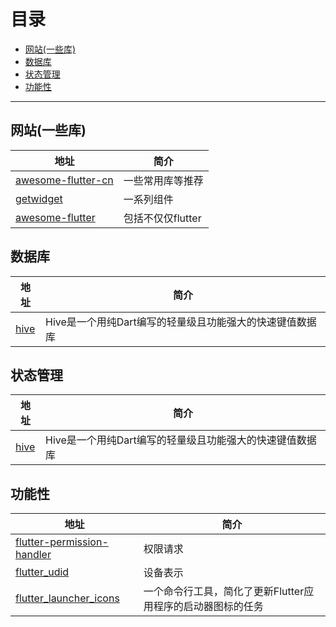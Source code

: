 # 目录
* [网站(一些库)](#Web)
* [数据库](#Database)
* [状态管理](#State)
* [功能性](#Function)

---
## <a id="Web"></a>网站(一些库)
地址 | 简介
------- | -------
[awesome-flutter-cn](https://github.com/crazycodeboy/awesome-flutter-cn)|一些常用库等推荐
[getwidget](https://www.getwidget.dev/)|一系列组件
[awesome-flutter](https://asmcn.icopy.site/awesome/awesome-flutter/)|包括不仅仅flutter

## <a id="Database"></a>数据库
地址 | 简介
------- | -------
[hive](https://github.com/hivedb/hive)|Hive是一个用纯Dart编写的轻量级且功能强大的快速键值数据库


## <a id="State"></a>状态管理
地址 | 简介
------- | -------
[hive](https://github.com/hivedb/hive)|Hive是一个用纯Dart编写的轻量级且功能强大的快速键值数据库

## <a id="Function"></a>功能性
地址 | 简介
------- | -------
[flutter-permission-handler](https://github.com/Baseflow/flutter-permission-handler)|权限请求
[flutter_udid](https://github.com/GigaDroid/flutter_udid)|设备表示
[flutter_launcher_icons](https://github.com/fluttercommunity/flutter_launcher_icons)|一个命令行工具，简化了更新Flutter应用程序的启动器图标的任务
